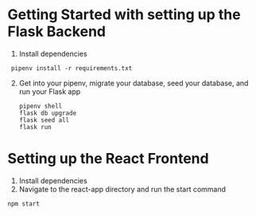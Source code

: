 # Getting Started with setting up the Flask Backend

1. Install dependencies

 ```
  pipenv install -r requirements.txt
 ```

2. Get into your pipenv, migrate your database, seed your database, and run your Flask app

   ```
   pipenv shell
   flask db upgrade
   flask seed all
   flask run
   ```

# Setting up the React Frontend

1. Install dependencies
2. Navigate to the react-app directory and run the start command
   
```
npm start
```



